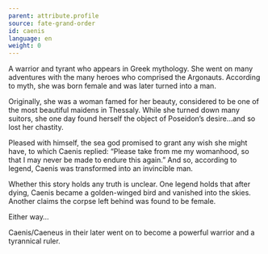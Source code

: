 ```yaml
---
parent: attribute.profile
source: fate-grand-order
id: caenis
language: en
weight: 0
---
```


A warrior and tyrant who appears in Greek mythology. She went on many adventures with the many heroes who comprised the Argonauts. According to myth, she was born female and was later turned into a man.

Originally, she was a woman famed for her beauty, considered to be one of the most beautiful maidens in Thessaly. While she turned down many suitors, she one day found herself the object of Poseidon’s desire…and so lost her chastity.

Pleased with himself, the sea god promised to grant any wish she might have, to which Caenis replied: “Please take from me my womanhood, so that I may never be made to endure this again.” And so, according to legend, Caenis was transformed into an invincible man.

Whether this story holds any truth is unclear. One legend holds that after dying, Caenis became a golden-winged bird and vanished into the skies. Another claims the corpse left behind was found to be female.

Either way…

Caenis/Caeneus in their later went on to become a powerful warrior and a tyrannical ruler.
